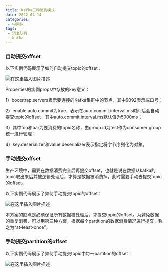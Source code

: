 ```yaml
---
title: Kafka三种消费模式
date: 2022-04-14
categories:
 - 中间件
tags:
 - 消息队列
 - Kafka
---
```


### 自动提交offset

    
以下实例代码展示了如何自动提交topic的offset：

![在这里插入图片描述](https://img-blog.csdnimg.cn/e76aa1f9c1674a0d901e6c43f1327926.png)

Properties的实例props中存放的key意义：

1）bootstrap.servers表示要连接的Kafka集群中的节点，其中9092表示端口号；

2）enable.auto.commit为true，表示在auto.commit.interval.ms时间后会自动提交topic的offset，其中auto.commit.interval.ms默认值为5000ms；

3）其中foo和bar为要消费的topic名称，由group.id为test作为consumer group统一进行管理；

4）key.deserializer和value.deserializer表示指定将字节序列化为对象。

### 手动提交offset

生产环境中，需要在数据消费完全后再提交offset，也就是说在数据从kafka的topic取出来后并被逻辑处理后，才算是数据被消费掉，此时需要手动去提交topic的offset。

以下实例代码展示了如何手动提交topic的offset：

![在这里插入图片描述](https://img-blog.csdnimg.cn/69137345a7ce4681a2caf9c05a77358e.png)

本方案的缺点是必须保证所有数据被处理后，才提交topic的offset。为避免数据的重复消费，可以用第三种方案，根据每个partition的数据消费情况进行提交，称之为“at-least-once”。

### 手动提交partition的offset

以下实例代码展示了如何手动提交topic中每一partition的offset：

![在这里插入图片描述](https://img-blog.csdnimg.cn/11106fbc82544a2f96a2146d94915eb1.png)
